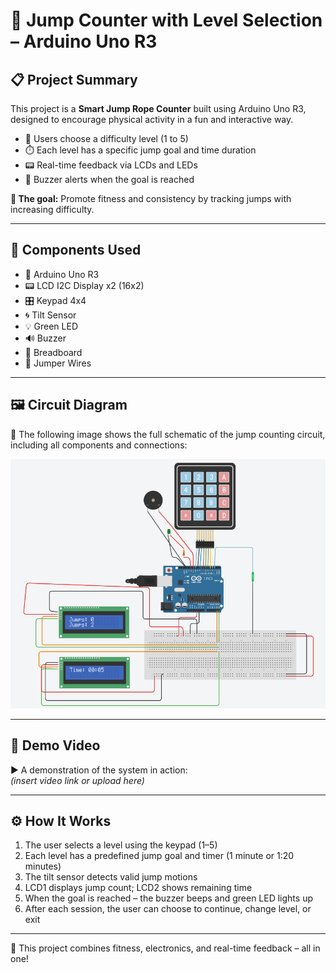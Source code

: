 # 🚀 Jump Counter with Level Selection – Arduino Uno R3

## 📋 Project Summary

This project is a **Smart Jump Rope Counter** built using Arduino Uno R3, designed to encourage physical activity in a fun and interactive way.

- 🧠 Users choose a difficulty level (1 to 5)  
- ⏱️ Each level has a specific jump goal and time duration  
- 📟 Real-time feedback via LCDs and LEDs  
- 🔔 Buzzer alerts when the goal is reached  

**🎯 The goal:** Promote fitness and consistency by tracking jumps with increasing difficulty.

---

## 🔧 Components Used

- 🧠 Arduino Uno R3  
- 📟 LCD I2C Display x2 (16x2)  
- 🎛️ Keypad 4x4  
- 🌀 Tilt Sensor  
- 💡 Green LED  
- 🔊 Buzzer  
- 🔌 Breadboard  
- 🔗 Jumper Wires  

---

## 🖼️ Circuit Diagram

📌 The following image shows the full schematic of the jump counting circuit, including all components and connections:

![Circuit Diagram](circuit.png)

---

## 🎥 Demo Video

▶️ A demonstration of the system in action:  
*(insert video link or upload here)*

---

## ⚙️ How It Works

1. The user selects a level using the keypad (1–5)  
2. Each level has a predefined jump goal and timer (1 minute or 1:20 minutes)  
3. The tilt sensor detects valid jump motions  
4. LCD1 displays jump count; LCD2 shows remaining time  
5. When the goal is reached – the buzzer beeps and green LED lights up  
6. After each session, the user can choose to continue, change level, or exit  

---

🎉 This project combines fitness, electronics, and real-time feedback – all in one!
